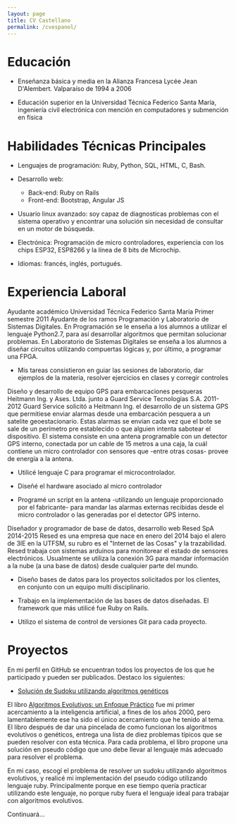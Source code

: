 ```yaml
---
layout: page
title: CV Castellano
permalink: /cvespanol/
---
```


# Educación

- Enseñanza básica y media en la Alianza Francesa Lycée Jean D'Alembert. Valparaíso de 1994 a 2006

- Educación superior en la Universidad Técnica Federico Santa María, ingeniería civil electrónica con mención en computadores y submención en física

# Habilidades Técnicas Principales

- Lenguajes de programación: Ruby, Python, SQL, HTML, C, Bash.

- Desarrollo web:

  - Back-end: Ruby on Rails
  - Front-end: Bootstrap, Angular JS

- Usuario linux avanzado: soy capaz de diagnosticas problemas con el sistema operativo y encontrar una solución sin necesidad de consultar en un motor de búsqueda.

- Electrónica: Programación de micro controladores, experiencia con los chips ESP32, ESP8266 y la línea de 8 bits de Microchip.

- Idiomas: francés, inglés, portugués.

# Experiencia Laboral

Ayudante académico Universidad Técnica Federico Santa María Primer semestre 2011 Ayudante de los ramos Programación y Laboratorio de Sistemas Digitales. En Programación se le enseña a los alumnos a utilizar el lenguaje Python2.7, para así desarrollar algoritmos que permitan solucionar problemas. En Laboratorio de Sistemas Digitales se enseña a los alumnos a diseñar circuitos utilizando compuertas lógicas y, por último, a programar una FPGA.

- Mis tareas consistieron en guiar las sesiones de laboratorio, dar ejemplos de la materia, resolver ejercicios en clases y corregir controles

Diseño y desarrollo de equipo GPS para embarcaciones pesqueras Heitmann Ing. y Ases. Ltda. junto a Guard Service Tecnologías S.A. 2011-2012 Guard Service solicitó a Heitmann Ing. el desarrollo de un sistema GPS que permitiese enviar alarmas desde una embarcación pesquera a un satelite geoestacionario. Estas alarmas se envian cada vez que el bote se sale de un perímetro pre establecido o que alguien intenta sabotear el dispositivo. El sistema consiste en una antena programable con un detector GPS interno, conectada por un cable de 15 metros a una caja, la cuál contiene un micro controlador con sensores que -entre otras cosas- provee de energía a la antena.

- Utilicé lenguaje C para programar el microcontrolador.

- Diseñé el hardware asociado al micro controlador

- Programé un script en la antena -utilizando un lenguaje proporcionado por el fabricante- para mandar las alarmas externas recibidas desde el micro controlador o las generadas por el detector GPS interno.

Diseñador y programador de base de datos, desarrollo web Resed SpA 2014-2015 Resed es una empresa que nace en enero del 2014 bajo el alero de 3IE en la UTFSM, su rubro es el "Internet de las Cosas" y la trazabilidad. Resed trabaja con sistemas arduinos para monitorear el estado de sensores electrónicos. Usualmente se utiliza la conexión 3G para mandar información a la nube (a una base de datos) desde cualquier parte del mundo.

- Diseño bases de datos para los proyectos solicitados por los clientes, en conjunto con un equipo multi disciplinario.

- Trabajo en la implementación de las bases de datos diseñadas. El framework que más utilicé fue Ruby on Rails.

- Utilizo el sistema de control de versiones Git para cada proyecto.

# Proyectos

En mi perfil en GitHub se encuentran todos los proyectos de los que he participado y pueden ser publicados. Destaco los siguientes:

- [Solución de Sudoku utilizando algoritmos genéticos](https://github.com/KarlHeitmann/sudoku_solver_evolutionary_algorithm)

El libro [Algoritmos Evolutivos: un Enfoque Práctico](https://www.amazon.com/Algoritmos-Evolutivos-Practico-ARAUJO-CERVIGON/dp/8478979115?SubscriptionId=AKIAILSHYYTFIVPWUY6Q&tag=duckduckgo-d-20&linkCode=xm2&camp=2025&creative=165953&creativeASIN=8478979115) 
fue mi primer acercamiento a la inteligencia artificial, a fines de los años 2000, pero lamentablemente ese 
ha sido el único acercamiento que he tenido al tema. El libro después de dar una pincelada de como funcionan
los algoritmos evolutivos o genéticos, entrega una lista de diez problemas típicos que se pueden resolver
con esta técnica. Para cada problema, el libro propone una solución en pseudo código que uno debe llevar 
al lenguaje más adecuado para resolver el problema.

En mi caso, escogí el problema de resolver un sudoku utilizando algoritmos evolutivos, y realicé mi 
implementación del pseudo código utilizando lenguaje ruby. Principalmente porque en ese tiempo quería 
practicar utilizando este lenguaje, no porque ruby fuera el lenguaje ideal para trabajar con algoritmos 
evolutivos.


Continuará...

